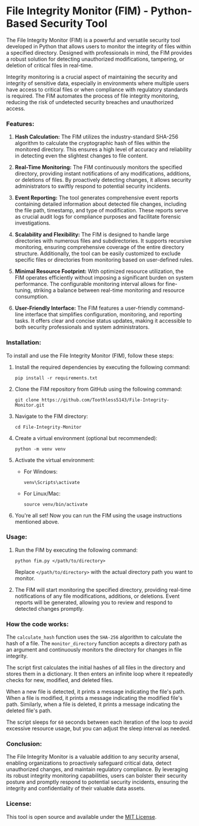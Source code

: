 # File Integrity Monitor (FIM) - Python-Based Security Tool

The File Integrity Monitor (FIM) is a powerful and versatile security tool developed in Python that allows users to monitor the integrity of files within a specified directory. Designed with professionals in mind, the FIM provides a robust solution for detecting unauthorized modifications, tampering, or deletion of critical files in real-time.

Integrity monitoring is a crucial aspect of maintaining the security and integrity of sensitive data, especially in environments where multiple users have access to critical files or when compliance with regulatory standards is required. The FIM automates the process of file integrity monitoring, reducing the risk of undetected security breaches and unauthorized access.

### Features:
1. **Hash Calculation:** The FIM utilizes the industry-standard SHA-256 algorithm to calculate the cryptographic hash of files within the monitored directory. This ensures a high level of accuracy and reliability in detecting even the slightest changes to file content.

2. **Real-Time Monitoring:** The FIM continuously monitors the specified directory, providing instant notifications of any modifications, additions, or deletions of files. By proactively detecting changes, it allows security administrators to swiftly respond to potential security incidents.

3. **Event Reporting:** The tool generates comprehensive event reports containing detailed information about detected file changes, including the file path, timestamp, and type of modification. These reports serve as crucial audit logs for compliance purposes and facilitate forensic investigations.

4. **Scalability and Flexibility:** The FIM is designed to handle large directories with numerous files and subdirectories. It supports recursive monitoring, ensuring comprehensive coverage of the entire directory structure. Additionally, the tool can be easily customized to exclude specific files or directories from monitoring based on user-defined rules.

5. **Minimal Resource Footprint:** With optimized resource utilization, the FIM operates efficiently without imposing a significant burden on system performance. The configurable monitoring interval allows for fine-tuning, striking a balance between real-time monitoring and resource consumption.

6. **User-Friendly Interface:** The FIM features a user-friendly command-line interface that simplifies configuration, monitoring, and reporting tasks. It offers clear and concise status updates, making it accessible to both security professionals and system administrators.

### Installation:
To install and use the File Integrity Monitor (FIM), follow these steps:

1. Install the required dependencies by executing the following command:
   ```
   pip install -r requirements.txt
   ```
   
2. Clone the FIM repository from GitHub using the following command:
   ```
   git clone https://github.com/Toothless5143/File-Integrity-Monitor.git
   ```

3. Navigate to the FIM directory:
   ```
   cd File-Integrity-Monitor
   ```

4. Create a virtual environment (optional but recommended):
   ```
   python -m venv venv
   ```

5. Activate the virtual environment:
   - For Windows:
     ```
     venv\Scripts\activate
     ```
   - For Linux/Mac:
     ```
     source venv/bin/activate
     ```

6. You're all set! Now you can run the FIM using the usage instructions mentioned above.

### Usage:

1. Run the FIM by executing the following command:
   ```
   python fim.py </path/to/directory>
   ```

   Replace `</path/to/directory>` with the actual directory path you want to monitor.

2. The FIM will start monitoring the specified directory, providing real-time notifications of any file modifications, additions, or deletions. Event reports will be generated, allowing you to review and respond to detected changes promptly.

### How the code works:
The `calculate_hash` function uses the `SHA-256` algorithm to calculate the hash of a file. The `monitor_directory` function accepts a directory path as an argument and continuously monitors the directory for changes in file integrity.

The script first calculates the initial hashes of all files in the directory and stores them in a dictionary. It then enters an infinite loop where it repeatedly checks for new, modified, and deleted files.

When a new file is detected, it prints a message indicating the file's path. When a file is modified, it prints a message indicating the modified file's path. Similarly, when a file is deleted, it prints a message indicating the deleted file's path.

The script sleeps for `60` seconds between each iteration of the loop to avoid excessive resource usage, but you can adjust the sleep interval as needed.

### Conclusion:
The File Integrity Monitor is a valuable addition to any security arsenal, enabling organizations to proactively safeguard critical data, detect unauthorized changes, and maintain regulatory compliance. By leveraging its robust integrity monitoring capabilities, users can bolster their security posture and promptly respond to potential security incidents, ensuring the integrity and confidentiality of their valuable data assets.

### License:
This tool is open source and available under the [MIT License](/LICENSE).

